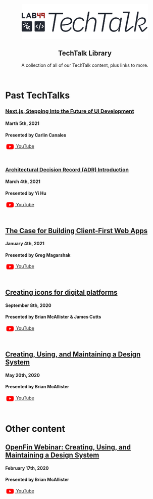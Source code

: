 <p align=center>
  <img src=".github/tech-talk-logo.png" width="400" />
</p>

<h2 align=center>TechTalk Library</h2>
<p align=center>A collection of all of our TechTalk content, plus links to more.</p>

<br />

# Past TechTalks

### [Next.js, Stepping Into the Future of UI Development](https://github.com/lab49/tech-talk-nextjs-future-of-ui-development)

#### Marth 5th, 2021
#### Presented by Carlin Canales

[<img src=".github/youtube.png" width="30" valign="middle"> YouTube](https://youtu.be/F2JifPQVdkw)

<br />

### [Architectural Decision Record (ADR) Introduction](https://github.com/lab49/tech-talk-adr-introduction)

#### March 4th, 2021
#### Presented by Yi Hu

[<img src=".github/youtube.png" width="30" valign="middle"> YouTube](https://youtu.be/t3JdHmUmXTY)

<br />

## [The Case for Building Client-First Web Apps](https://github.com/lab49/tech-talk-case-for-client-first-apps)

#### January 4th, 2021
#### Presented by Greg Magarshak

[<img src=".github/youtube.png" width="30" valign="middle"> YouTube](https://youtu.be/yKPKuH6YCTc)

<br />

## [Creating icons for digital platforms](https://github.com/lab49/tech-talk-creating-icons-for-digital-platforms)

#### September 8th, 2020
#### Presented by Brian McAllister & James Cutts

[<img src=".github/youtube.png" width="30" valign="middle"> YouTube](https://youtu.be/nRzPi7Vh_qI)

<br />

## [Creating, Using, and Maintaining a Design System](https://github.com/lab49/tech-talk-design-systems)

#### May 20th, 2020
#### Presented by Brian McAllister

[<img src=".github/youtube.png" width="30" valign="middle"> YouTube](https://youtu.be/F2JifPQVdkw)

<br />

# Other content

## [OpenFin Webinar: Creating, Using, and Maintaining a Design System](https://github.com/lab49/openfin-webinar-creating-using-maintaining-design-systems)

#### February 17th, 2020
#### Presented by Brian McAllister

[<img src=".github/youtube.png" width="30" valign="middle"> YouTube](https://www.youtube.com/watch?v=gQ8_PU_iGOU&t=1s)
